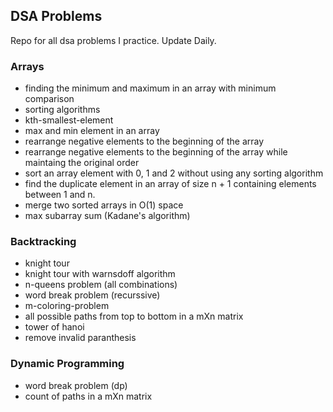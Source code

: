 ## DSA Problems
Repo for all dsa problems I practice. Update Daily.

### Arrays
- finding the minimum and maximum in an array with minimum comparison
- sorting algorithms
- kth-smallest-element
- max and min element in an array
- rearrange negative elements to the beginning of the array
- rearrange negative elements to the beginning of the array while maintaing the original order
- sort an array element with 0, 1 and 2 without using any sorting algorithm
- find the duplicate element in an array of size n + 1 containing elements between 1 and n.
- merge two sorted arrays in O(1) space
- max subarray sum (Kadane's algorithm)

### Backtracking
- knight tour
- knight tour with warnsdoff algorithm
- n-queens problem (all combinations)
- word break problem (recurssive)
- m-coloring-problem
- all possible paths from top to bottom in a mXn matrix
- tower of hanoi
- remove invalid paranthesis

### Dynamic Programming
- word break problem (dp)
- count of paths in a mXn matrix
